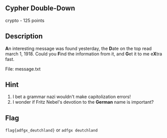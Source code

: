 ## Cypher Double-Down
crypto - 125 points

Description
------------
**A**n interesting message was found yesterday, the **D**ate on the top read march 1, 1918. Could you **F**ind the information from it, and **G**et it to me e**X**tra fast.

File: message.txt


Hint
------------
1. I bet a grammar nazi wouldn't make capitolization errors!
2. I wonder if Fritz Nebel's devotion to the **German** name is important?

Flag
------------
`flag{adfgx_deutchland}` or `adfgx deutchland`

